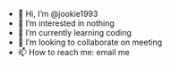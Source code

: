 - 👋 Hi, I’m @jookie1993
- 👀 I’m interested in nothing
- 🌱 I’m currently learning coding
- 💞️ I’m looking to collaborate on meeting
- 📫 How to reach me: email me

<!---
jookie1993/jookie1993 is a ✨ special ✨ repository because its `README.md` (this file) appears on your GitHub profile.
You can click the Preview link to take a look at your changes.
--->
